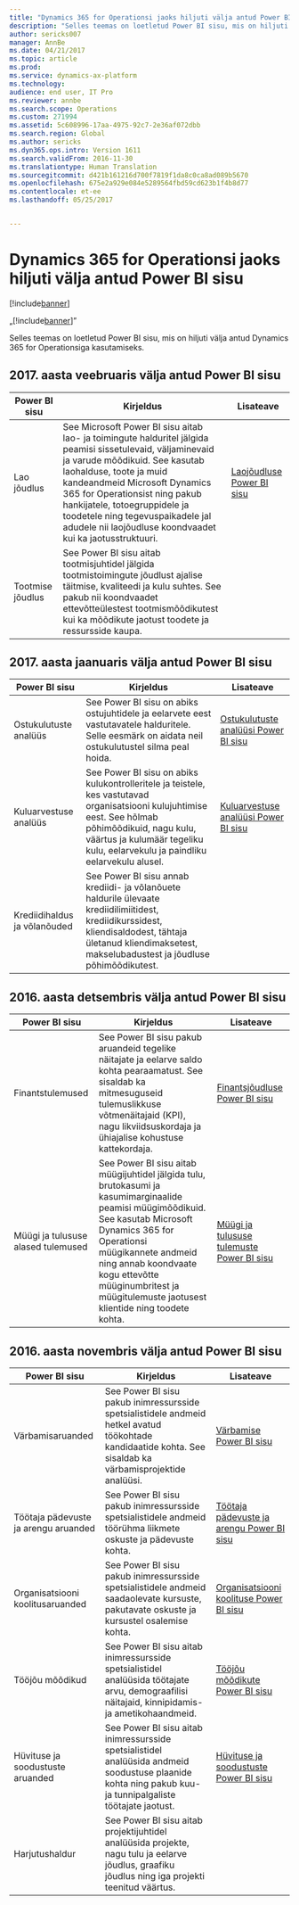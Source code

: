 ```yaml
---
title: "Dynamics 365 for Operationsi jaoks hiljuti välja antud Power BI sisu"
description: "Selles teemas on loetletud Power BI sisu, mis on hiljuti välja antud Dynamics 365 for Operationsiga kasutamiseks."
author: sericks007
manager: AnnBe
ms.date: 04/21/2017
ms.topic: article
ms.prod: 
ms.service: dynamics-ax-platform
ms.technology: 
audience: end user, IT Pro
ms.reviewer: annbe
ms.search.scope: Operations
ms.custom: 271994
ms.assetid: 5c608996-17aa-4975-92c7-2e36af072dbb
ms.search.region: Global
ms.author: sericks
ms.dyn365.ops.intro: Version 1611
ms.search.validFrom: 2016-11-30
ms.translationtype: Human Translation
ms.sourcegitcommit: d421b161216d700f7819f1da8c0ca8ad089b5670
ms.openlocfilehash: 675e2a929e084e5289564fbd59cd623b1f4b8d77
ms.contentlocale: et-ee
ms.lasthandoff: 05/25/2017


---
```


# <a name="power-bi-content-recently-released-for-dynamics-365-for-operations"></a>Dynamics 365 for Operationsi jaoks hiljuti välja antud Power BI sisu

[!include[banner](../includes/banner.md)]

„[!include[banner](../includes/banner.md)]”


Selles teemas on loetletud Power BI sisu, mis on hiljuti välja antud Dynamics 365 for Operationsiga kasutamiseks.

<a name="power-bi-content-that-was-released-in-february-2017"></a>2017. aasta veebruaris välja antud Power BI sisu
---------------------------------------------------

| Power BI sisu       | Kirjeldus                                                                                                                                                                                                                                                                                                                                                                                   | Lisateave                                                                                                         |
|------------------------|-----------------------------------------------------------------------------------------------------------------------------------------------------------------------------------------------------------------------------------------------------------------------------------------------------------------------------------------------------------------------------------------------|--------------------------------------------------------------------------------------------------------------------|
| Lao jõudlus  | See Microsoft Power BI sisu aitab lao- ja toimingute halduritel jälgida peamisi sissetulevaid, väljaminevaid ja varude mõõdikuid. See kasutab laohalduse, toote ja muid kandeandmeid Microsoft Dynamics 365 for Operationsist ning pakub hankijatele, totoegruppidele ja toodetele ning tegevuspaikadele jal adudele nii laojõudluse koondvaadet kui ka jaotusstruktuuri. | [Laojõudluse Power BI sisu](warehouse-power-bi-content.md) |
| Tootmise jõudlus | See Power BI sisu aitab tootmisjuhtidel jälgida tootmistoimingute jõudlust ajalise täitmise, kvaliteedi ja kulu suhtes. See pakub nii koondvaadet ettevõtteülestest tootmismõõdikutest kui ka mõõdikute jaotust toodete ja ressursside kaupa.                                                                                                            |                                                                                                                    |

## <a name="power-bi-content-that-was-released-in-january-2017"></a>2017. aasta jaanuaris välja antud Power BI sisu
| Power BI sisu                  | Kirjeldus                                                                                                                                                                                                                                      | Lisateave                                                                                                                           |
|-----------------------------------|--------------------------------------------------------------------------------------------------------------------------------------------------------------------------------------------------------------------------------------------------|--------------------------------------------------------------------------------------------------------------------------------------|
| Ostukulutuste analüüs           | See Power BI sisu on abiks ostujuhtidele ja eelarvete eest vastutavatele halduritele. Selle eesmärk on aidata neil ostukulutustel silma peal hoida.                                                                                       | [Ostukulutuste analüüsi Power BI sisu](purchase-content-pack-for-power-bi.md)         |
| Kuluarvestuse analüüs          | See Power BI sisu on abiks kulukontrolleritele ja teistele, kes vastutavad organisatsiooni kulujuhtimise eest. See hõlmab põhimõõdikuid, nagu kulu, väärtus ja kulumäär tegeliku kulu, eelarvekulu ja paindliku eelarvekulu alusel. | [Kuluarvestuse analüüsi Power BI sisu](cost-accounting-analysis-content-pack.md) |
| Krediidihaldus ja võlanõuded | See Power BI sisu annab krediidi- ja võlanõuete haldurile ülevaate krediidilimiitidest, krediidikurssidest, kliendisaldodest, tähtaja ületanud kliendimaksetest, makselubadustest ja jõudluse põhimõõdikutest.                                               |                                                                                                                                      |

## <a name="power-bi-content-that-was-released-in-december-2016"></a>2016. aasta detsembris välja antud Power BI sisu
| Power BI sisu                    | Kirjeldus                                                                                                                                                                                                                                                                                                                      | Lisateave                                                                                                                                                          |
|-------------------------------------|----------------------------------------------------------------------------------------------------------------------------------------------------------------------------------------------------------------------------------------------------------------------------------------------------------------------------------|---------------------------------------------------------------------------------------------------------------------------------------------------------------------|
| Finantstulemused               | See Power BI sisu pakub aruandeid tegelike näitajate ja eelarve saldo kohta pearaamatust. See sisaldab ka mitmesuguseid tulemuslikkuse võtmenäitajaid (KPI), nagu likviidsuskordaja ja ühiajalise kohustuse kattekordaja.                                                                                                                          | [Finantsjõudluse Power BI sisu](financial-performance-power-bi-content-pack.md)                                      |
| Müügi ja tulususe alased tulemused | See Power BI sisu aitab müügijuhtidel jälgida tulu, brutokasumi ja kasumimarginaalide peamisi müügimõõdikuid. See kasutab Microsoft Dynamics 365 for Operationsi müügikannete andmeid ning annab koondvaate kogu ettevõtte müüginumbritest ja müügitulemuste jaotusest klientide ning toodete kohta. | [Müügi ja tulususe tulemuste Power BI sisu](sales-profitability-performance-content-pack.md) |

## <a name="power-bi-content-that-was-released-in-november-2016"></a>2016. aasta novembris välja antud Power BI sisu
| Power BI sisu                              | Kirjeldus                                                                                                                                                                  | Lisateave                                                                                                                                                                   |
|-----------------------------------------------|------------------------------------------------------------------------------------------------------------------------------------------------------------------------------|------------------------------------------------------------------------------------------------------------------------------------------------------------------------------|
| Värbamisaruanded                            | See Power BI sisu pakub inimressursside spetsialistidele andmeid hetkel avatud töökohtade kandidaatide kohta. See sisaldab ka värbamisprojektide analüüsi. | [Värbamise Power BI sisu](recruiting-analysis-power-bi-content-pack.md)                                                       |
| Töötaja pädevuste ja arengu aruanded | See Power BI sisu pakub inimressursside spetsialistidele andmeid töörühma liikmete oskuste ja pädevuste kohta.                                                                 | [Töötaja pädevuste ja arengu Power BI sisu](employee-competencies-and-development-analysis-power-bi-content-pack.md) |
| Organisatsiooni koolitusaruanded               | See Power BI sisu pakub inimressursside spetsialistidele andmeid saadaolevate kursuste, pakutavate oskuste ja kursustel osalemise kohta.                                   | [Organisatsiooni koolituse Power BI sisu](organizational-training-analysis-power-bi-content-pack.md)                             |
| Tööjõu mõõdikud                             | See Power BI sisu aitab inimressursside spetsialistidel analüüsida töötajate arvu, demograafilisi näitajaid, kinnipidamis- ja ametikohaandmeid.                                                                   | [Tööjõu mõõdikute Power BI sisu](workforce-analysis-power-bi-content-pack.md)                                                 |
| Hüvituse ja soodustuste aruanded             | See Power BI sisu aitab inimressursside spetsialistidel analüüsida andmeid soodustuse plaanide kohta ning pakub kuu- ja tunnipalgaliste töötajate jaotust.                                  | [Hüvituse ja soodustuste Power BI sisu](compensation-and-benefits-analysis-power-bi-content-pack.md)                         |
| Harjutushaldur                              | See Power BI sisu aitab projektijuhtidel analüüsida projekte, nagu tulu ja eelarve jõudlus, graafiku jõudlus ning iga projekti teenitud väärtus.          |                                                                                                                                                                              |







